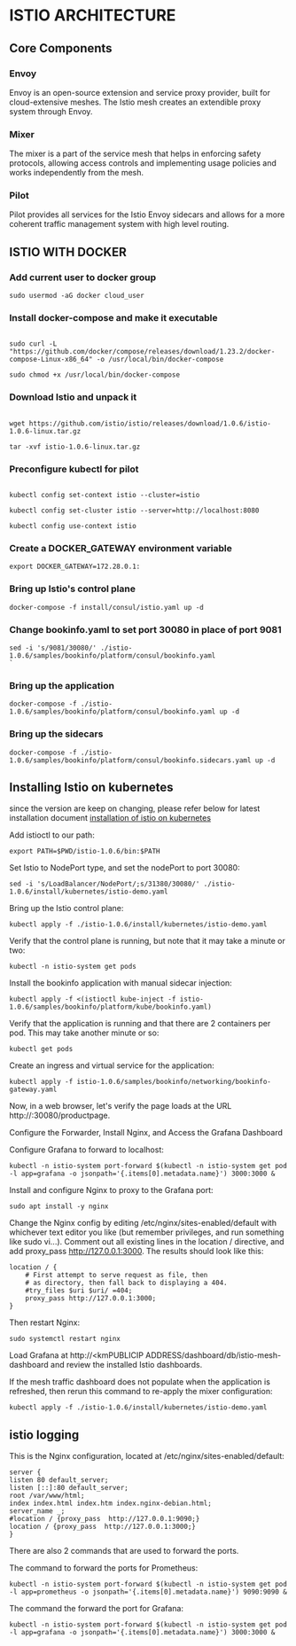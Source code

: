 # ISTIO ARCHITECTURE
## Core Components
### Envoy

Envoy is an open-source extension and service proxy provider, built for cloud-extensive meshes. The Istio mesh creates an extendible proxy system through Envoy.

### Mixer

The mixer is a part of the service mesh that helps in enforcing safety protocols, allowing access controls and implementing usage policies and works independently from the mesh.

### Pilot

Pilot provides all services for the Istio Envoy sidecars and allows for a more coherent traffic management system with high level routing.


## ISTIO WITH DOCKER

### Add current user to docker group
```
sudo usermod -aG docker cloud_user
```

### Install docker-compose and make it executable

```

sudo curl -L "https://github.com/docker/compose/releases/download/1.23.2/docker-compose-Linux-x86_64" -o /usr/local/bin/docker-compose  

sudo chmod +x /usr/local/bin/docker-compose

```

### Download Istio and unpack it

```

wget https://github.com/istio/istio/releases/download/1.0.6/istio-1.0.6-linux.tar.gz

tar -xvf istio-1.0.6-linux.tar.gz

```

### Preconfigure kubectl for pilot

```

kubectl config set-context istio --cluster=istio

kubectl config set-cluster istio --server=http://localhost:8080

kubectl config use-context istio

```

### Create a DOCKER_GATEWAY environment variable

```
export DOCKER_GATEWAY=172.28.0.1:
```

### Bring up Istio's control plane
```
docker-compose -f install/consul/istio.yaml up -d
```

### Change bookinfo.yaml to set port 30080 in place of port 9081
```
sed -i 's/9081/30080/' ./istio-1.0.6/samples/bookinfo/platform/consul/bookinfo.yaml
`
```

### Bring up the application
```
docker-compose -f ./istio-1.0.6/samples/bookinfo/platform/consul/bookinfo.yaml up -d
```

### Bring up the sidecars
```
docker-compose -f ./istio-1.0.6/samples/bookinfo/platform/consul/bookinfo.sidecars.yaml up -d
```

## Installing Istio on kubernetes

since the version are keep on changing, please refer below for latest installation document 
[installation of istio on kubernetes](https://istio.io/docs/setup/kubernetes/)

Add istioctl to our path:
```
export PATH=$PWD/istio-1.0.6/bin:$PATH
```
Set Istio to NodePort type, and set the nodePort to port 30080:
```
sed -i 's/LoadBalancer/NodePort/;s/31380/30080/' ./istio-1.0.6/install/kubernetes/istio-demo.yaml
```
Bring up the Istio control plane:
```
kubectl apply -f ./istio-1.0.6/install/kubernetes/istio-demo.yaml
```
Verify that the control plane is running, but note that it may take a minute or two:
```
kubectl -n istio-system get pods
```
Install the bookinfo application with manual sidecar injection:
```
kubectl apply -f <(istioctl kube-inject -f istio-1.0.6/samples/bookinfo/platform/kube/bookinfo.yaml)
```
Verify that the application is running and that there are 2 containers per pod. This may take another minute or so:
```
kubectl get pods
```
Create an ingress and virtual service for the application:
```
kubectl apply -f istio-1.0.6/samples/bookinfo/networking/bookinfo-gateway.yaml
```
Now, in a web browser, let's verify the page loads at the URL http://<kn1PUBLICIP ADDRESS>:30080/productpage.

Configure the Forwarder, Install Nginx, and Access the Grafana Dashboard

Configure Grafana to forward to localhost:
```
kubectl -n istio-system port-forward $(kubectl -n istio-system get pod -l app=grafana -o jsonpath='{.items[0].metadata.name}') 3000:3000 &
```

Install and configure Nginx to proxy to the Grafana port:
```
sudo apt install -y nginx
```
Change the Nginx config by editing /etc/nginx/sites-enabled/default with whichever text editor you like (but remember privileges, and run something like sudo vi...). Comment out all existing lines in the location / directive, and add proxy_pass http://127.0.0.1:3000. The results should look like this:
```
location / {
    # First attempt to serve request as file, then
    # as directory, then fall back to displaying a 404.
    #try_files $uri $uri/ =404;
    proxy_pass http://127.0.0.1:3000;
}
```
Then restart Nginx:
```
sudo systemctl restart nginx
```
Load Grafana at http://<kmPUBLICIP ADDRESS/dashboard/db/istio-mesh-dashboard and review the installed Istio dashboards.

If the mesh traffic dashboard does not populate when the application is refreshed, then rerun this command to re-apply the mixer configuration:
```
kubectl apply -f ./istio-1.0.6/install/kubernetes/istio-demo.yaml
```

## istio logging

This is the Nginx configuration, located at /etc/nginx/sites-enabled/default:
```
server {
listen 80 default_server;
listen [::]:80 default_server;
root /var/www/html;
index index.html index.htm index.nginx-debian.html;
server_name _;  
#location / {proxy_pass  http://127.0.0.1:9090;}
location / {proxy_pass  http://127.0.0.1:3000;}
}
```
There are also 2 commands that are used to forward the ports.

The command to forward the ports for Prometheus:
```
kubectl -n istio-system port-forward $(kubectl -n istio-system get pod -l app=prometheus -o jsonpath='{.items[0].metadata.name}') 9090:9090 &
```
The command the forward the port for Grafana:
```
kubectl -n istio-system port-forward $(kubectl -n istio-system get pod -l app=grafana -o jsonpath='{.items[0].metadata.name}') 3000:3000 &
```
